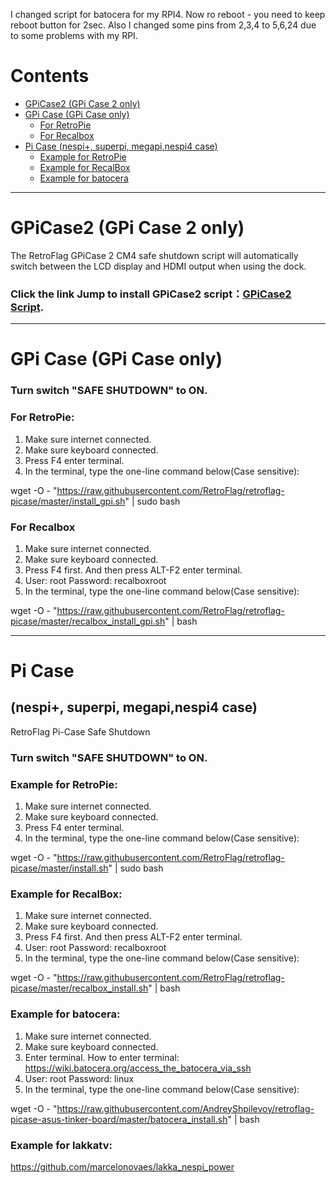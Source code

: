 I changed script for batocera for my RPI4.
Now ro reboot - you need to keep reboot button for 2sec.
Also I changed some pins from 2,3,4 to 5,6,24 due to some problems with my RPI.



# Contents
* [GPiCase2 (GPi Case 2 only)](#gpicase2-gpi-case-2-only)
* [GPi Case (GPi Case only)](#gpi-case-gpi-case-only)
    * [For RetroPie](#for-retropie)
    * [For Recalbox](#for-recalbox)
* [Pi Case (nespi+, superpi, megapi,nespi4 case)](#pi-case)
    * [Example for RetroPie](#example-for-retropie)
    * [Example for RecalBox](#example-for-recalbox)
    * [Example for batocera](#example-for-batocera)

-------------------- 

# GPiCase2 (GPi Case 2 only)
The RetroFlag GPiCase 2 CM4 safe shutdown script will automatically switch between the LCD display and HDMI output when using the dock.

### Click the link Jump to install GPiCase2 script：[GPiCase2 Script](https://github.com/RetroFlag/GPiCase2-Script).

    
-------------------- 


# GPi Case (GPi Case only)
### Turn switch "SAFE SHUTDOWN" to ON.

### For RetroPie:

1. Make sure internet connected.
2. Make sure keyboard connected.
3. Press F4 enter terminal.
4. In the terminal, type the one-line command below(Case sensitive):

wget -O - "https://raw.githubusercontent.com/RetroFlag/retroflag-picase/master/install_gpi.sh" | sudo bash


### For Recalbox
1. Make sure internet connected.
2. Make sure keyboard connected.
3. Press F4 first. And then press ALT-F2 enter terminal.
4. User: root Password: recalboxroot
5. In the terminal, type the one-line command below(Case sensitive):

wget -O - "https://raw.githubusercontent.com/RetroFlag/retroflag-picase/master/recalbox_install_gpi.sh" | bash

  
-------------------- 


# Pi Case 
## (nespi+, superpi, megapi,nespi4 case)
RetroFlag Pi-Case Safe Shutdown

### Turn switch "SAFE SHUTDOWN" to ON.


### Example for RetroPie:
1. Make sure internet connected.
2. Make sure keyboard connected.
3. Press F4 enter terminal.
4. In the terminal, type the one-line command below(Case sensitive):

wget -O - "https://raw.githubusercontent.com/RetroFlag/retroflag-picase/master/install.sh" | sudo bash



### Example for RecalBox:
1. Make sure internet connected.
2. Make sure keyboard connected.
3. Press F4 first. And then press ALT-F2 enter terminal.
4. User: root Password: recalboxroot
5. In the terminal, type the one-line command below(Case sensitive):

wget -O - "https://raw.githubusercontent.com/RetroFlag/retroflag-picase/master/recalbox_install.sh" | bash



### Example for batocera:
1. Make sure internet connected.
2. Make sure keyboard connected.
3. Enter terminal. How to enter terminal: https://wiki.batocera.org/access_the_batocera_via_ssh
4. User: root Password: linux
5. In the terminal, type the one-line command below(Case sensitive):

wget -O - "https://raw.githubusercontent.com/AndreyShpilevoy/retroflag-picase-asus-tinker-board/master/batocera_install.sh" | bash



### Example for lakkatv:
https://github.com/marcelonovaes/lakka_nespi_power

